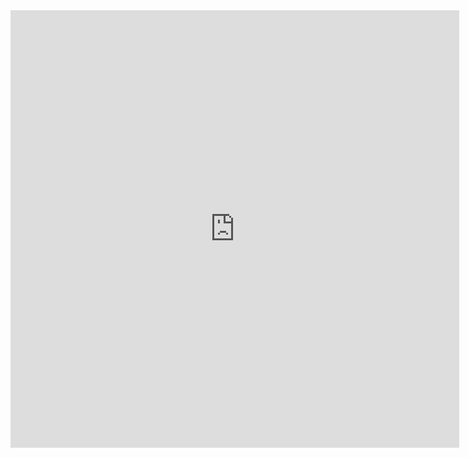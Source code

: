 <iframe src="http://docs.google.com/gview?url=https://github.com/Lwao/DAQ_ECG/raw/main/ECG.pdf&embedded=true" style="width:718px; height:700px;" frameborder="0"></iframe>